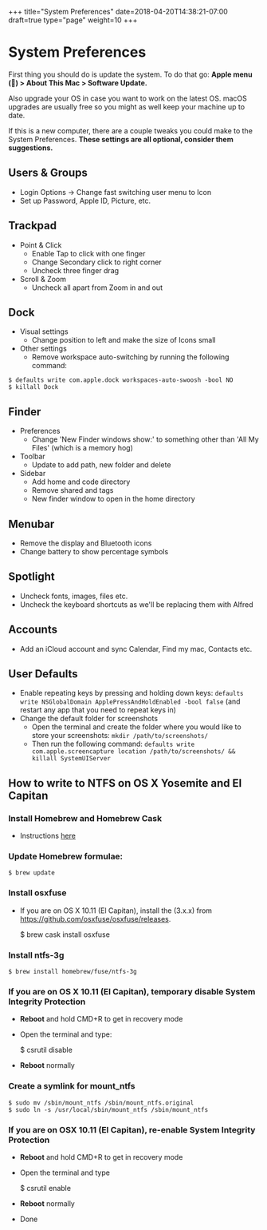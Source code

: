 +++
title="System Preferences"
date=2018-04-20T14:38:21-07:00
draft=true
type="page"
weight=10
+++


# System Preferences
First thing you should do is update the system. To do that go: **Apple menu () > About This Mac > Software Update.**

Also upgrade your OS in case you want to work on the latest OS. macOS upgrades are usually free so you might as well keep your machine up to date.

If this is a new computer, there are a couple tweaks you could make to the System Preferences. **These settings are all optional, consider them suggestions.**

## Users & Groups
- Login Options -> Change fast switching user menu to Icon
- Set up Password, Apple ID, Picture, etc.

## Trackpad
- Point & Click
    - Enable Tap to click with one finger
    - Change Secondary click to right corner
    - Uncheck three finger drag
- Scroll & Zoom
    - Uncheck all apart from Zoom in and out

## Dock
- Visual settings
    - Change position to left and make the size of Icons small
- Other settings
    - Remove workspace auto-switching by running the following command:

```
$ defaults write com.apple.dock workspaces-auto-swoosh -bool NO
$ killall Dock
```

## Finder
- Preferences
    - Change 'New Finder windows show:' to something other than 'All My Files' (which is a memory hog)
- Toolbar
    - Update to add path, new folder and delete
- Sidebar
    - Add home and code directory
    - Remove shared and tags
    - New finder window to open in the home directory

## Menubar
- Remove the display and Bluetooth icons
- Change battery to show percentage symbols

## Spotlight
- Uncheck fonts, images, files etc.
- Uncheck the keyboard shortcuts as we'll be replacing them with Alfred

## Accounts
- Add an iCloud account and sync Calendar, Find my mac, Contacts etc.

## User Defaults
- Enable repeating keys by pressing and holding down keys: `defaults write NSGlobalDomain ApplePressAndHoldEnabled -bool false` (and restart any app that you need to repeat keys in)
- Change the default folder for screenshots
    - Open the terminal and create the folder where you would like to store your screenshots: `mkdir /path/to/screenshots/`
    - Then run the following command: `defaults write com.apple.screencapture location /path/to/screenshots/ && killall SystemUIServer`

## How to write to NTFS on OS X Yosemite and El Capitan

### Install Homebrew and Homebrew Cask
- Instructions [here](http://sourabhbajaj.com/mac-setup/Homebrew/README.html)

### Update Homebrew formulae:

    $ brew update

### Install osxfuse
- If you are on OS X 10.11 (El Capitan), install the (3.x.x) from https://github.com/osxfuse/osxfuse/releases.

    $ brew cask install osxfuse

### Install ntfs-3g

    $ brew install homebrew/fuse/ntfs-3g

### If you are on OS X 10.11 (El Capitan), temporary disable System Integrity Protection

 - **Reboot** and hold CMD+R to get in recovery mode
 - Open the terminal and type:

    $ csrutil disable

 - **Reboot** normally

### Create a symlink for mount_ntfs

    $ sudo mv /sbin/mount_ntfs /sbin/mount_ntfs.original
    $ sudo ln -s /usr/local/sbin/mount_ntfs /sbin/mount_ntfs

### If you are on OSX 10.11 (El Capitan), re-enable System Integrity Protection
 - **Reboot** and hold CMD+R to get in recovery mode
 - Open the terminal and type

    $ csrutil enable

 - **Reboot** normally
 - Done
